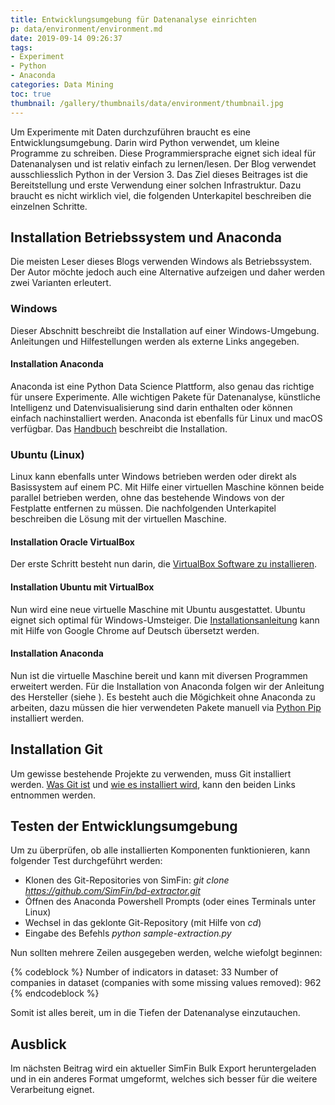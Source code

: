 ```yaml
---
title: Entwicklungsumgebung für Datenanalyse einrichten
p: data/environment/environment.md
date: 2019-09-14 09:26:37
tags:
- Experiment
- Python
- Anaconda
categories: Data Mining
toc: true
thumbnail: /gallery/thumbnails/data/environment/thumbnail.jpg
---
```


Um Experimente mit Daten durchzuführen braucht es eine Entwicklungsumgebung. Darin wird Python verwendet, um kleine Programme zu schreiben. Diese Programmiersprache eignet sich ideal für Datenanalysen und ist relativ einfach zu lernen/lesen. Der Blog verwendet ausschliesslich Python in der Version 3. Das Ziel dieses Beitrages ist die Bereitstellung und erste Verwendung einer solchen Infrastruktur. Dazu braucht es nicht wirklich viel, die folgenden Unterkapitel beschreiben die einzelnen Schritte.

<!-- more -->

## Installation Betriebssystem und Anaconda

Die meisten Leser dieses Blogs verwenden Windows als Betriebssystem. Der Autor möchte jedoch auch eine Alternative aufzeigen und daher werden zwei Varianten erleutert.

### Windows

Dieser Abschnitt beschreibt die Installation auf einer Windows-Umgebung. Anleitungen und Hilfestellungen werden als externe Links angegeben.

#### Installation Anaconda

Anaconda ist eine Python Data Science Plattform, also genau das richtige für unsere Experimente. Alle wichtigen Pakete für Datenanalyse, künstliche Intelligenz und Datenvisualisierung sind darin enthalten oder können einfach nachinstalliert werden. Anaconda ist ebenfalls für Linux und macOS verfügbar. Das [Handbuch](https://docs.anaconda.com/anaconda/install/) beschreibt die Installation.

### Ubuntu (Linux)

Linux kann ebenfalls unter Windows betrieben werden oder direkt als Basissystem auf einem PC. Mit Hilfe einer virtuellen Maschine können beide parallel betrieben werden, ohne das bestehende Windows von der Festplatte entfernen zu müssen. Die nachfolgenden Unterkapitel beschreiben die Lösung mit der virtuellen Maschine.

#### Installation Oracle VirtualBox

Der erste Schritt besteht nun darin, die [VirtualBox Software zu installieren](https://www.thomas-krenn.com/de/wiki/VirtualBox_installieren).

#### Installation Ubuntu mit VirtualBox

Nun wird eine neue virtuelle Maschine mit Ubuntu ausgestattet. Ubuntu eignet sich optimal für Windows-Umsteiger. Die [Installationsanleitung](https://medium.com/@tushar0618/install-ubuntu-16-04-lts-on-virtual-box-desktop-version-30dc6f1958d0) kann mit Hilfe von Google Chrome auf Deutsch übersetzt werden.


#### Installation Anaconda

Nun ist die virtuelle Maschine bereit und kann mit diversen Programmen erweitert werden. Für die Installation von Anaconda folgen wir der Anleitung des Hersteller (siehe ). Es besteht auch die Mögichkeit ohne Anaconda zu arbeiten, dazu müssen die hier verwendeten Pakete manuell via [Python Pip](https://wiki.ubuntuusers.de/pip/) installiert werden.


## Installation Git

Um gewisse bestehende Projekte zu verwenden, muss Git installiert werden. [Was Git ist](https://git-scm.com/book/de/v1/Los-geht%E2%80%99s-Wozu-Versionskontrolle%3F) und [wie es installiert wird](https://git-scm.com/book/de/v1/Los-geht%E2%80%99s-Git-installieren), kann den beiden Links entnommen werden.


## Testen der Entwicklungsumgebung

Um zu überprüfen, ob alle installierten Komponenten funktionieren, kann folgender Test durchgeführt werden:

* Klonen des Git-Repositories von SimFin: *git clone https://github.com/SimFin/bd-extractor.git*
* Öffnen des Anaconda Powershell Prompts (oder eines Terminals unter Linux)
* Wechsel in das geklonte Git-Repository (mit Hilfe von *cd*)
* Eingabe des Befehls *python sample-extraction.py*

Nun sollten mehrere Zeilen ausgegeben werden, welche wiefolgt beginnen:

{% codeblock %}
Number of indicators in dataset: 33
Number of companies in dataset (companies with some missing values removed): 962
{% endcodeblock %}

Somit ist alles bereit, um in die Tiefen der Datenanalyse einzutauchen.

## Ausblick
Im nächsten Beitrag wird ein aktueller SimFin Bulk Export heruntergeladen und in ein anderes Format umgeformt, welches sich besser für die weitere Verarbeitung eignet.
